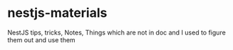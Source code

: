 # nestjs-materials
NestJS tips, tricks, Notes, Things which are not in doc and I used to figure them out and use them
